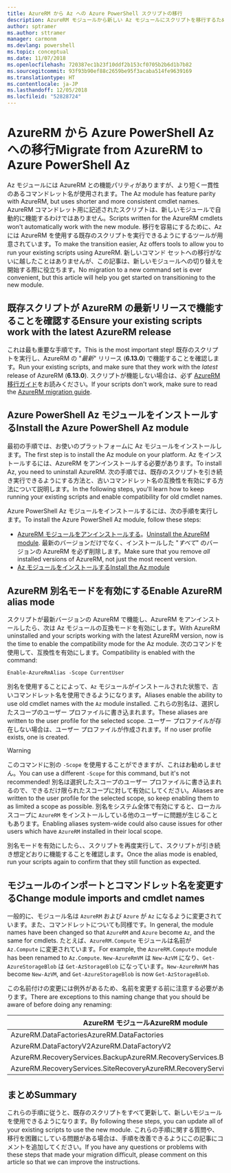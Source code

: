 ```yaml
---
title: AzureRM から Az への Azure PowerShell スクリプトの移行
description: AzureRM モジュールから新しい Az モジュールにスクリプトを移行するための手順とツールについて説明します。
author: sptramer
ms.author: sttramer
manager: carmonm
ms.devlang: powershell
ms.topic: conceptual
ms.date: 11/07/2018
ms.openlocfilehash: 720387ec1b23f10ddf2b153cf0705b2b6d1b7b82
ms.sourcegitcommit: 93f93b90ef88c2659be95f3acaba514fe9639169
ms.translationtype: HT
ms.contentlocale: ja-JP
ms.lasthandoff: 12/05/2018
ms.locfileid: "52828724"
---
```

# <a name="migrate-from-azurerm-to-azure-powershell-az"></a><span data-ttu-id="a0c03-103">AzureRM から Azure PowerShell Az への移行</span><span class="sxs-lookup"><span data-stu-id="a0c03-103">Migrate from AzureRM to Azure PowerShell Az</span></span>

<span data-ttu-id="a0c03-104">Az モジュールには AzureRM との機能パリティがありますが、より短く一貫性のあるコマンドレット名が使用されます。</span><span class="sxs-lookup"><span data-stu-id="a0c03-104">The Az module has feature parity with AzureRM, but uses shorter and more consistent cmdlet names.</span></span>
<span data-ttu-id="a0c03-105">AzureRM コマンドレット用に記述されたスクリプトは、新しいモジュールで自動的に機能するわけではありません。</span><span class="sxs-lookup"><span data-stu-id="a0c03-105">Scripts written for the AzureRM cmdlets won't automatically work with the new module.</span></span> <span data-ttu-id="a0c03-106">移行を容易にするために、Az には AzureRM を使用する既存のスクリプトを実行できるようにするツールが用意されています。</span><span class="sxs-lookup"><span data-stu-id="a0c03-106">To make the transition easier, Az offers tools to allow you to run your existing scripts using AzureRM.</span></span> <span data-ttu-id="a0c03-107">新しいコマンド セットへの移行がないに越したことはありませんが、この記事は、新しいモジュールへの切り替えを開始する際に役立ちます。</span><span class="sxs-lookup"><span data-stu-id="a0c03-107">No migration to a new command set is ever convenient, but this article will help you get started on transitioning to the new module.</span></span>

## <a name="ensure-your-existing-scripts-work-with-the-latest-azurerm-release"></a><span data-ttu-id="a0c03-108">既存スクリプトが AzureRM の最新リリースで機能することを確認する</span><span class="sxs-lookup"><span data-stu-id="a0c03-108">Ensure your existing scripts work with the latest AzureRM release</span></span>

<span data-ttu-id="a0c03-109">これは最も重要な手順です。</span><span class="sxs-lookup"><span data-stu-id="a0c03-109">This is the most important step!</span></span> <span data-ttu-id="a0c03-110">既存のスクリプトを実行し、AzureRM の "_最新_" リリース (__6.13.0__) で機能することを確認します。</span><span class="sxs-lookup"><span data-stu-id="a0c03-110">Run your existing scripts, and make sure that they work with the _latest_ release of AzureRM (__6.13.0__).</span></span> <span data-ttu-id="a0c03-111">スクリプトが機能しない場合は、必ず [AzureRM 移行ガイド](migration-guide.6.0.0.md)をお読みください。</span><span class="sxs-lookup"><span data-stu-id="a0c03-111">If your scripts don't work, make sure to read the [AzureRM migration guide](migration-guide.6.0.0.md).</span></span>

## <a name="install-the-azure-powershell-az-module"></a><span data-ttu-id="a0c03-112">Azure PowerShell Az モジュールをインストールする</span><span class="sxs-lookup"><span data-stu-id="a0c03-112">Install the Azure PowerShell Az module</span></span>

<span data-ttu-id="a0c03-113">最初の手順では、お使いのプラットフォームに Az モジュールをインストールします。</span><span class="sxs-lookup"><span data-stu-id="a0c03-113">The first step is to install the Az module on your platform.</span></span> <span data-ttu-id="a0c03-114">Az をインストールするには、AzureRM をアンインストールする必要があります。</span><span class="sxs-lookup"><span data-stu-id="a0c03-114">To install Az, you need to uninstall AzureRM.</span></span>
<span data-ttu-id="a0c03-115">次の手順では、既存のスクリプトを引き続き実行できるようにする方法と、古いコマンドレット名の互換性を有効にする方法について説明します。</span><span class="sxs-lookup"><span data-stu-id="a0c03-115">In the following steps, you'll learn how to keep running your existing scripts and enable compatibility for old cmdlet names.</span></span>

<span data-ttu-id="a0c03-116">Azure PowerShell Az モジュールをインストールするには、次の手順を実行します。</span><span class="sxs-lookup"><span data-stu-id="a0c03-116">To install the Azure PowerShell Az module, follow these steps:</span></span>

* <span data-ttu-id="a0c03-117">[AzureRM モジュールをアンインストールする](uninstall-azurerm-ps.md)。</span><span class="sxs-lookup"><span data-stu-id="a0c03-117">[Uninstall the AzureRM module](uninstall-azurerm-ps.md).</span></span> <span data-ttu-id="a0c03-118">最新のバージョンだけでなく、インストールした "_すべて_" のバージョンの AzureRM を必ず削除します。</span><span class="sxs-lookup"><span data-stu-id="a0c03-118">Make sure that you remove _all_ installed versions of AzureRM, not just the most recent version.</span></span>
* [<span data-ttu-id="a0c03-119">Az モジュールをインストールする</span><span class="sxs-lookup"><span data-stu-id="a0c03-119">Install the Az module</span></span>](install-az-ps.md)

## <a name="a-namealiasesenable-azurerm-alias-mode"></a><span data-ttu-id="a0c03-120"><a name="aliases"/>AzureRM 別名モードを有効にする</span><span class="sxs-lookup"><span data-stu-id="a0c03-120"><a name="aliases"/>Enable AzureRM alias mode</span></span>

<span data-ttu-id="a0c03-121">スクリプトが最新バージョンの AzureRM で機能し、AzureRM をアンインストールしたら、次は Az モジュールの互換モードを有効にします。</span><span class="sxs-lookup"><span data-stu-id="a0c03-121">With AzureRM uninstalled and your scripts working with the latest AzureRM version, now is the time to enable the compatibility mode for the Az module.</span></span> <span data-ttu-id="a0c03-122">次のコマンドを使用して、互換性を有効にします。</span><span class="sxs-lookup"><span data-stu-id="a0c03-122">Compatibility is enabled with the command:</span></span>

```powershell-interactive
Enable-AzureRmAlias -Scope CurrentUser
```

<span data-ttu-id="a0c03-123">別名を使用することによって、`Az` モジュールがインストールされた状態で、古いコマンドレット名を使用できるようになります。</span><span class="sxs-lookup"><span data-stu-id="a0c03-123">Aliases enable the ability to use old cmdlet names with the `Az` module installed.</span></span> <span data-ttu-id="a0c03-124">これらの別名は、選択したスコープのユーザー プロファイルに書き込まれます。</span><span class="sxs-lookup"><span data-stu-id="a0c03-124">These aliases are written to the user profile for the selected scope.</span></span> <span data-ttu-id="a0c03-125">ユーザー プロファイルが存在しない場合は、ユーザー プロファイルが作成されます。</span><span class="sxs-lookup"><span data-stu-id="a0c03-125">If no user profile exists, one is created.</span></span>

> [!WARNING]
>
> <span data-ttu-id="a0c03-126">このコマンドに別の `-Scope` を使用することができますが、これはお勧めしません。</span><span class="sxs-lookup"><span data-stu-id="a0c03-126">You can use a different `-Scope` for this command, but it's not recommended!</span></span> <span data-ttu-id="a0c03-127">別名は選択したスコープのユーザー プロファイルに書き込まれるので、できるだけ限られたスコープに対して有効にしてください。</span><span class="sxs-lookup"><span data-stu-id="a0c03-127">Aliases are written to the user profile for the selected scope, so keep enabling them to as limited a scope as possible.</span></span> <span data-ttu-id="a0c03-128">別名をシステム全体で有効にすると、ローカル スコープに `AzureRM` をインストールしている他のユーザーに問題が生じることもあります。</span><span class="sxs-lookup"><span data-stu-id="a0c03-128">Enabling aliases system-wide could also cause issues for other users which have `AzureRM` installed in their local scope.</span></span>

<span data-ttu-id="a0c03-129">別名モードを有効にしたら、、スクリプトを再度実行して、スクリプトが引き続き想定どおりに機能することを確認します。</span><span class="sxs-lookup"><span data-stu-id="a0c03-129">Once the alias mode is enabled, run your scripts again to confirm that they still function as expected.</span></span> 

## <a name="change-module-imports-and-cmdlet-names"></a><span data-ttu-id="a0c03-130">モジュールのインポートとコマンドレット名を変更する</span><span class="sxs-lookup"><span data-stu-id="a0c03-130">Change module imports and cmdlet names</span></span>

<span data-ttu-id="a0c03-131">一般的に、モジュール名は `AzureRM` および `Azure` が `Az` になるように変更されています。また、コマンドレットについても同様です。</span><span class="sxs-lookup"><span data-stu-id="a0c03-131">In general, the module names have been changed so that `AzureRM` and `Azure` become `Az`, and the same for cmdlets.</span></span>
<span data-ttu-id="a0c03-132">たとえば、`AzureRM.Compute` モジュールは名前が `Az.Compute` に変更されています。</span><span class="sxs-lookup"><span data-stu-id="a0c03-132">For example, the `AzureRM.Compute` module has been renamed to `Az.Compute`.</span></span> <span data-ttu-id="a0c03-133">`New-AzureRmVM` は `New-AzVM` になり、`Get-AzureStorageBlob` は `Get-AzStorageBlob` になっています。</span><span class="sxs-lookup"><span data-stu-id="a0c03-133">`New-AzureRmVM` has become `New-AzVM`, and `Get-AzureStorageBlob` is now `Get-AzStorageBlob`.</span></span>

<span data-ttu-id="a0c03-134">この名前付けの変更には例外があるため、名前を変更する前に注意する必要があります。</span><span class="sxs-lookup"><span data-stu-id="a0c03-134">There are exceptions to this naming change that you should be aware of before doing any renaming:</span></span>

| <span data-ttu-id="a0c03-135">AzureRM モジュール</span><span class="sxs-lookup"><span data-stu-id="a0c03-135">AzureRM module</span></span> | <span data-ttu-id="a0c03-136">Az モジュール</span><span class="sxs-lookup"><span data-stu-id="a0c03-136">Az module</span></span> |
|----------------|-----------|
| <span data-ttu-id="a0c03-137">AzureRM.DataFactories</span><span class="sxs-lookup"><span data-stu-id="a0c03-137">AzureRM.DataFactories</span></span> | <span data-ttu-id="a0c03-138">Az.DataFactory</span><span class="sxs-lookup"><span data-stu-id="a0c03-138">Az.DataFactory</span></span> |
| <span data-ttu-id="a0c03-139">AzureRM.DataFactoryV2</span><span class="sxs-lookup"><span data-stu-id="a0c03-139">AzureRM.DataFactoryV2</span></span> | <span data-ttu-id="a0c03-140">Az.DataFactory</span><span class="sxs-lookup"><span data-stu-id="a0c03-140">Az.DataFactory</span></span> |
| <span data-ttu-id="a0c03-141">AzureRM.RecoveryServices.Backup</span><span class="sxs-lookup"><span data-stu-id="a0c03-141">AzureRM.RecoveryServices.Backup</span></span> | <span data-ttu-id="a0c03-142">Az.RecoveryServices</span><span class="sxs-lookup"><span data-stu-id="a0c03-142">Az.RecoveryServices</span></span> |
| <span data-ttu-id="a0c03-143">AzureRM.RecoveryServices.SiteRecovery</span><span class="sxs-lookup"><span data-stu-id="a0c03-143">AzureRM.RecoveryServices.SiteRecovery</span></span> | <span data-ttu-id="a0c03-144">Az.RecoveryServices</span><span class="sxs-lookup"><span data-stu-id="a0c03-144">Az.RecoveryServices</span></span> |

## <a name="summary"></a><span data-ttu-id="a0c03-145">まとめ</span><span class="sxs-lookup"><span data-stu-id="a0c03-145">Summary</span></span>

<span data-ttu-id="a0c03-146">これらの手順に従うと、既存のスクリプトをすべて更新して、新しいモジュールを使用できるようになります。</span><span class="sxs-lookup"><span data-stu-id="a0c03-146">By following these steps, you can update all of your existing scripts to use the new module.</span></span> <span data-ttu-id="a0c03-147">これらの手順に関する質問や、移行を困難にしている問題がある場合は、手順を改善できるようにこの記事にコメントを追加してください。</span><span class="sxs-lookup"><span data-stu-id="a0c03-147">If you have any questions or problems with these steps that made your migration difficult, please comment on this article so that we can improve the instructions.</span></span>
